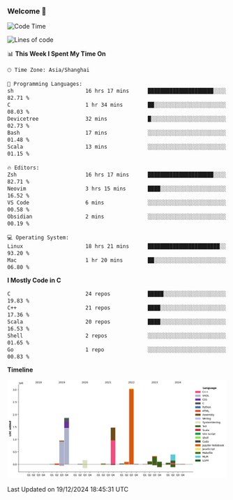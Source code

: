 ### Welcome 👋

<!--START_SECTION:waka-->
![Code Time](http://img.shields.io/badge/Code%20Time-1%2C774%20hrs%202%20mins-blue)

![Lines of code](https://img.shields.io/badge/From%20Hello%20World%20I%27ve%20Written-8.7%20million%20lines%20of%20code-blue)

📊 **This Week I Spent My Time On** 

```text
🕑︎ Time Zone: Asia/Shanghai

💬 Programming Languages: 
sh                       16 hrs 17 mins      █████████████████████░░░░   82.71 % 
C                        1 hr 34 mins        ██░░░░░░░░░░░░░░░░░░░░░░░   08.03 % 
Devicetree               32 mins             █░░░░░░░░░░░░░░░░░░░░░░░░   02.73 % 
Bash                     17 mins             ░░░░░░░░░░░░░░░░░░░░░░░░░   01.48 % 
Scala                    13 mins             ░░░░░░░░░░░░░░░░░░░░░░░░░   01.15 % 

🔥 Editors: 
Zsh                      16 hrs 17 mins      █████████████████████░░░░   82.71 % 
Neovim                   3 hrs 15 mins       ████░░░░░░░░░░░░░░░░░░░░░   16.52 % 
VS Code                  6 mins              ░░░░░░░░░░░░░░░░░░░░░░░░░   00.58 % 
Obsidian                 2 mins              ░░░░░░░░░░░░░░░░░░░░░░░░░   00.19 % 

💻 Operating System: 
Linux                    18 hrs 21 mins      ███████████████████████░░   93.20 % 
Mac                      1 hr 20 mins        ██░░░░░░░░░░░░░░░░░░░░░░░   06.80 % 
```

**I Mostly Code in C** 

```text
C                        24 repos            █████░░░░░░░░░░░░░░░░░░░░   19.83 % 
C++                      21 repos            ████░░░░░░░░░░░░░░░░░░░░░   17.36 % 
Scala                    20 repos            ████░░░░░░░░░░░░░░░░░░░░░   16.53 % 
Shell                    2 repos             ░░░░░░░░░░░░░░░░░░░░░░░░░   01.65 % 
Go                       1 repo              ░░░░░░░░░░░░░░░░░░░░░░░░░   00.83 % 
```



**Timeline**

![Lines of Code chart](https://raw.githubusercontent.com/Bohan-hu/Bohan-hu/master/assets/bar_graph.png)


 Last Updated on 19/12/2024 18:45:31 UTC
<!--END_SECTION:waka-->



